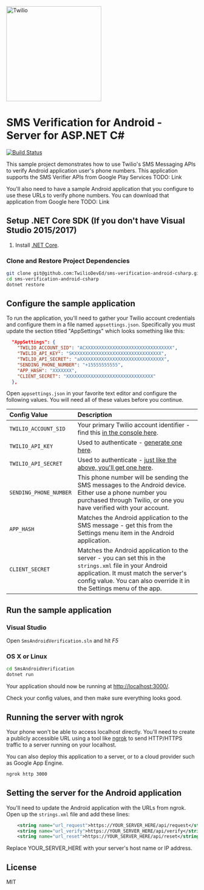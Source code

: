 <a href="https://www.twilio.com">
  <img src="https://static0.twilio.com/marketing/bundles/marketing/img/logos/wordmark-red.svg" alt="Twilio" width="250" />
</a>

# SMS Verification for Android - Server for ASP.NET C#
[![Build Status](https://travis-ci.org/TwilioDevEd/sms-verification-android-csharp.svg?branch=master)](https://travis-ci.org/TwilioDevEd/sms-verification-android-csharp)

This sample project demonstrates how to use Twilio's SMS Messaging APIs
to verify Android application user's phone numbers. This application supports the SMS Verifier APIs
from Google Play Services TODO: Link

You'll also need to have a sample Android application that you configure to use these URLs to verify phone
numbers. You can download that application from Google here TODO: Link
## Setup .NET Core SDK (If you don't have Visual Studio 2015/2017)

1. Install [.NET Core](https://www.microsoft.com/net/core).

### Clone and Restore Project Dependencies
```bash
git clone git@github.com:TwilioDevEd/sms-verification-android-csharp.git
cd sms-verification-android-csharp
dotnet restore
```

## Configure the sample application

To run the application, you'll need to gather your Twilio account credentials and configure them
in a file named `appsettings.json`. Specifically you must update the section titled "AppSettings"
which looks something like this:

```json
  "AppSettings": {
    "TWILIO_ACCOUNT_SID": "ACXXXXXXXXXXXXXXXXXXXXXXXXXXXXXXXX",
    "TWILIO_API_KEY": "SKXXXXXXXXXXXXXXXXXXXXXXXXXXXXXXXX",
    "TWILIO_API_SECRET": "aXXXXXXXXXXXXXXXXXXXXXXXXXXXXXXX",
    "SENDING_PHONE_NUMBER": "+15555555555",
    "APP_HASH": "XXXXXXX",
    "CLIENT_SECRET": "XXXXXXXXXXXXXXXXXXXXXXXXXXXXXXXX"
  },
```

Open `appsettings.json` in your favorite text editor and configure the following values. You will need all of these values before you continue.

| Config Value  | Description |
| :-------------  |:------------- |
`TWILIO_ACCOUNT_SID` | Your primary Twilio account identifier - find this [in the console here](https://www.twilio.com/console).
`TWILIO_API_KEY` | Used to authenticate - [generate one here](https://www.twilio.com/console/dev-tools/api-keys).
`TWILIO_API_SECRET` | Used to authenticate - [just like the above, you'll get one here](https://www.twilio.com/console/dev-tools/api-keys).
`SENDING_PHONE_NUMBER` | This phone number will be sending the SMS messages to the Android device. Either use a phone number you purchased through Twilio, or one you have verified with your account.
`APP_HASH` | Matches the Android application to the SMS message - get this from the Settings menu item in the Android application.
`CLIENT_SECRET` | Matches the Android application to the server - you can set this in the `strings.xml` file in your Android application. It must match the server's config value. You can also override it in the Settings menu of the app.

## Run the sample application

### Visual Studio

Open `SmsAndroidVerification.sln` and hit *F5*

### OS X or Linux
```bash
cd SmsAndroidVerification
dotnet run
```

Your application should now be running at [http://localhost:3000/](http://localhost:3000/).

Check your config values, and then make sure everything looks good.

## Running the server with ngrok

Your phone won't be able to access localhost directly. You'll need to create a publicly accessible URL
using a tool like [ngrok](https://ngrok.com/) to send HTTP/HTTPS traffic to a server running on your localhost.

You can also deploy this application to a server, or to a cloud provider such as Google App Engine.

```bash
ngrok http 3000
```

## Setting the server for the Android application

You'll need to update the Android application with the URLs from ngrok. Open up the `strings.xml` file and add these lines:

``` xml
    <string name="url_request">https://YOUR_SERVER_HERE/api/request</string>
    <string name="url_verify">https://YOUR_SERVER_HERE/api/verify</string>
    <string name="url_reset">https://YOUR_SERVER_HERE/api/reset</string>
```

Replace YOUR_SERVER_HERE with your server's host name or IP address.

## License
MIT

